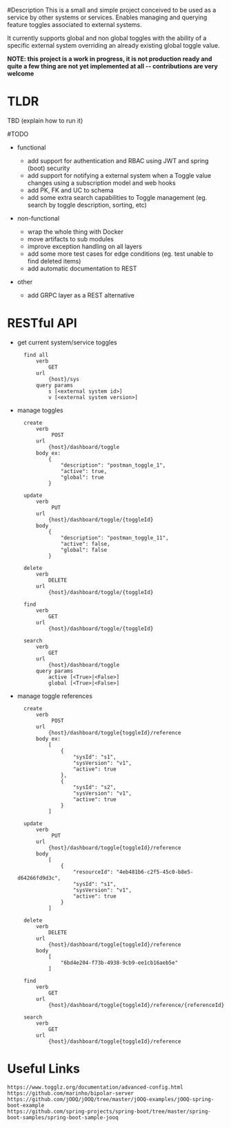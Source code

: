 #Description
This is a small and simple project conceived to be used as a service by other systems or services.
Enables managing and querying feature toggles associated to external systems.

It currently supports global and non global toggles with the ability of a specific external system overriding an already existing global toggle value. 

**NOTE: this project is a work in progress, it is not production ready and quite a few thing are not yet implemented at all -- contributions are very welcome**

# TLDR
TBD (explain how to run it)

#TODO

* functional 
  * add support for authentication and RBAC using JWT and spring (boot) security
  * add support for notifying a external system when a Toggle value changes using a subscription model and web hooks
  * add PK, FK and UC to schema
  * add some extra search capabilities to Toggle management (eg. search by toggle description, sorting, etc)

* non-functional
  * wrap the whole thing with Docker
  * move artifacts to sub modules
  * improve exception handling on all layers    
  * add some more test cases for edge conditions (eg. test unable to find deleted items)  
  * add automatic documentation to REST

* other
  * add GRPC layer as a REST alternative


# RESTful API

* get current system/service toggles
        
        find all
            verb
                GET
            url
                {host}/sys
            query params
                s [<external system id>]
                v [<external system version>]

* manage toggles

        create
            verb
                 POST
            url
                {host}/dashboard/toggle
            body ex:
                {
                    "description": "postman_toggle_1",
                    "active": true,
                    "global": true
                }

        update
            verb
                 PUT
            url
                {host}/dashboard/toggle/{toggleId}
            body
                {
                    "description": "postman_toggle_11",
                    "active": false,
                    "global": false
                }

        delete
            verb
                DELETE
            url
                {host}/dashboard/toggle/{toggleId}

        find
            verb
                GET
            url
                {host}/dashboard/toggle/{toggleId}

        search
            verb
                GET
            url
                {host}/dashboard/toggle
            query params
                active [<True>|<False>]
                global [<True>|<False>]



* manage toggle references
        
        create
            verb
                 POST
            url
                {host}/dashboard/toggle{toggleId}/reference
            body ex:
                [
                    {
                        "sysId": "s1",
                        "sysVersion": "v1",
                        "active": true
                    },
                    {
                        "sysId": "s2",
                        "sysVersion": "v1",
                        "active": true
                    }
                ]

        update
            verb
                 PUT
            url
                {host}/dashboard/toggle{toggleId}/reference
            body
                [
                	{
                		"resourceId": "4eb481b6-c2f5-45c0-b8e5-d64266fd9d3c",
                		"sysId": "s1",
                		"sysVersion": "v1",
                		"active": true
                	}
                ]

        delete
            verb
                DELETE
            url
                {host}/dashboard/toggle{toggleId}/reference
            body
                [
                	"6bd4e204-f73b-4938-9cb9-ee1cb16aeb5e"
                ]

        find
            verb
                GET
            url
                {host}/dashboard/toggle{toggleId}/reference/{referenceId}

        search
            verb
                GET
            url
                {host}/dashboard/toggle{toggleId}/reference


# Useful Links

    https://www.togglz.org/documentation/advanced-config.html
    https://github.com/marinho/bipolar-server
    https://github.com/jOOQ/jOOQ/tree/master/jOOQ-examples/jOOQ-spring-boot-example
    https://github.com/spring-projects/spring-boot/tree/master/spring-boot-samples/spring-boot-sample-jooq